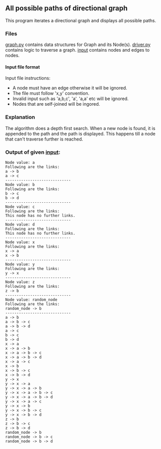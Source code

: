## All possible paths of directional graph
This program iterates a directional graph and displays all possible paths.

### Files
[graph.py](graph.py) contains data structures for Graph and its Node(s).
[driver.py](driver.py) contains logic to traverse a graph.
[input](input) contains nodes and edges to nodes.

#### Input file format
Input file instructions:
- A node must have an edge otherwise it will be ignored. 
- The file must follow 'x,y' convention. 
- Invalid input such as 'a,b,c', 'a', 'a,a' etc will be ignored. 
- Nodes that are self-joined will be ingored.

### Explanation
The algorithm does a depth first search. When a new node is found, it is appended to the path and the path is displayed. This happens till a node that can't traverse further is reached.

### Output of given [input](input):
```
Node value: a
Following are the links: 
a -> b
a -> c
-----------------------------
Node value: b
Following are the links: 
b -> c
b -> d
-----------------------------
Node value: c
Following are the links: 
This node has no further links.
-----------------------------
Node value: d
Following are the links: 
This node has no further links.
-----------------------------
Node value: x
Following are the links: 
x -> a
x -> b
-----------------------------
Node value: y
Following are the links: 
y -> x
-----------------------------
Node value: z
Following are the links: 
z -> b
-----------------------------
Node value: random_node
Following are the links: 
random_node -> b
-----------------------------
a -> b
a -> b -> c
a -> b -> d
a -> c
b -> c
b -> d
x -> a
x -> a -> b
x -> a -> b -> c
x -> a -> b -> d
x -> a -> c
x -> b
x -> b -> c
x -> b -> d
y -> x
y -> x -> a
y -> x -> a -> b
y -> x -> a -> b -> c
y -> x -> a -> b -> d
y -> x -> a -> c
y -> x -> b
y -> x -> b -> c
y -> x -> b -> d
z -> b
z -> b -> c
z -> b -> d
random_node -> b
random_node -> b -> c
random_node -> b -> d
```